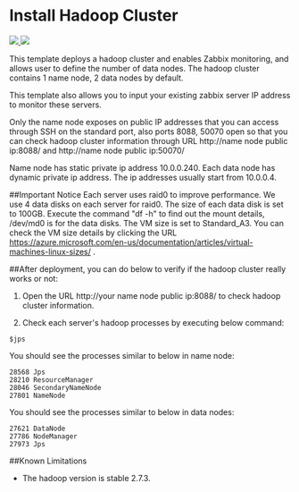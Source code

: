 # Install Hadoop Cluster

<a href="https://portal.azure.com/#create/Microsoft.Template/uri/https%3A%2F%2Fraw.githubusercontent.com%2F251744647%2Fazure-quickstart-templates%2Fmaster%2Fhadoop-cluster-ubuntu%2Fazuredeploy.json" target="_blank">
    <img src="http://azuredeploy.net/deploybutton.png"/>
</a>
<a href="
http://armviz.io/#/?load=https%3A%2F%2Fraw.githubusercontent.com%2F251744647%2Fazure-quickstart-templates%2Fmaster%2Fhadoop-cluster-ubuntu%2Fazuredeploy.json" target="_blank">
    <img src="http://armviz.io/visualizebutton.png"/>
</a>


This template deploys a hadoop cluster and enables Zabbix monitoring, and allows user to define the number of data nodes. The hadoop cluster contains 1 name node, 2 data nodes by default.

This template also allows you to input your existing zabbix server IP address to monitor these servers.

Only the name node exposes on public IP addresses that you can access through SSH on the standard port, also ports 8088, 50070 open so that you can check hadoop cluster information through URL http://name node public ip:8088/ and http://name node public ip:50070/

Name node has static private ip address 10.0.0.240. Each data node has dynamic private ip address. The ip addresses usually start from 10.0.0.4.


##Important Notice
Each server uses raid0 to improve performance. We use 4 data disks on each server for raid0. The size of each data disk is set to 100GB. Execute the command "df -h" to find out the mount details, /dev/md0 is for the data disks. The VM size is set to Standard_A3. You can check the VM size details by clicking the URL https://azure.microsoft.com/en-us/documentation/articles/virtual-machines-linux-sizes/ .



##After deployment, you can do below to verify if the hadoop cluster really works or not:

1. Open the URL http://your name node public ip:8088/ to check hadoop cluster information.


2. Check each server's hadoop processes by executing below command:
  ```
  $jps
  ```

  You should see the processes similar to below in name node:
  ```
  28568 Jps
  28210 ResourceManager
  28046 SecondaryNameNode
  27801 NameNode
  ```
  
  You should see the processes similar to below in data nodes:
  ```
  27621 DataNode
  27786 NodeManager
  27973 Jps
  ```



##Known Limitations
- The hadoop version is stable 2.7.3.

